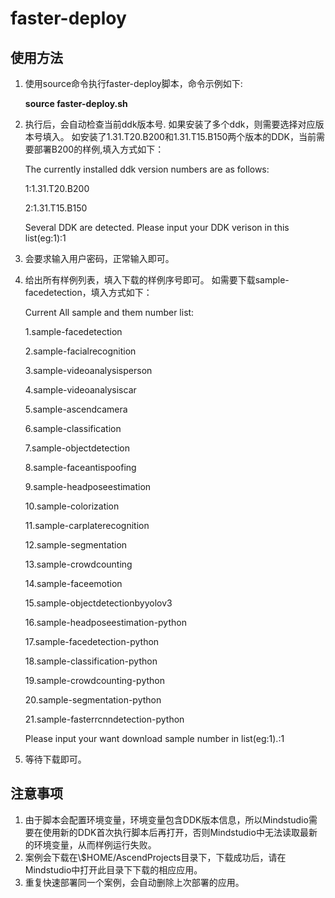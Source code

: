 # faster-deploy

## 使用方法
1. 使用source命令执行faster-deploy脚本，命令示例如下:

    **source faster-deploy.sh**

2. 执行后，会自动检查当前ddk版本号.
如果安装了多个ddk，则需要选择对应版本号填入。
如安装了1.31.T20.B200和1.31.T15.B150两个版本的DDK，当前需要部署B200的样例,填入方式如下：

    The currently installed ddk version numbers are as follows:

    1:1.31.T20.B200

    2:1.31.T15.B150

    Several DDK are detected. Please input your DDK verison in this list(eg:1):1

3. 会要求输入用户密码，正常输入即可。
4. 给出所有样例列表，填入下载的样例序号即可。
如需要下载sample-facedetection，填入方式如下：

    Current All sample and them number list:

    1.sample-facedetection

    2.sample-facialrecognition

    3.sample-videoanalysisperson

    4.sample-videoanalysiscar

    5.sample-ascendcamera

    6.sample-classification

    7.sample-objectdetection

    8.sample-faceantispoofing

    9.sample-headposeestimation

    10.sample-colorization

    11.sample-carplaterecognition

    12.sample-segmentation

    13.sample-crowdcounting

    14.sample-faceemotion

    15.sample-objectdetectionbyyolov3

    16.sample-headposeestimation-python

    17.sample-facedetection-python

    18.sample-classification-python

    19.sample-crowdcounting-python

    20.sample-segmentation-python

    21.sample-fasterrcnndetection-python

    Please input your want download sample number in list(eg:1).:1

5. 等待下载即可。

## 注意事项
1. 由于脚本会配置环境变量，环境变量包含DDK版本信息，所以Mindstudio需要在使用新的DDK首次执行脚本后再打开，否则Mindstudio中无法读取最新的环境变量，从而样例运行失败。
2. 案例会下载在\\$HOME/AscendProjects目录下，下载成功后，请在Mindstudio中打开此目录下下载的相应应用。
3. 重复快速部署同一个案例，会自动删除上次部署的应用。